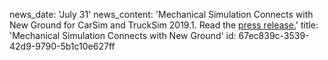 news_date: 'July 31'
news_content: 'Mechanical Simulation Connects with New Ground for CarSim and TruckSim 2019.1. Read the [press release.](https://www.carsim.com/publications/pressreleases/2019_07_31.php)'
title: 'Mechanical Simulation Connects with New Ground'
id: 67ec839c-3539-42d9-9790-5b1c10e627ff
